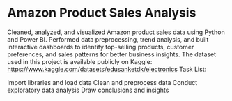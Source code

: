 # Amazon Product Sales Analysis
Cleaned, analyzed, and visualized Amazon product sales data using Python and Power BI. Performed data preprocessing, trend analysis, and built interactive dashboards to identify top-selling products, customer preferences, and sales patterns for better business insights.
The dataset used in this project is available publicly on Kaggle: https://www.kaggle.com/datasets/edusanketdk/electronics
Task List:

 Import libraries and load data
 Clean and preprocess data
 Conduct exploratory data analysis
 Draw conclusions and insights
